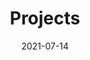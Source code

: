 ---
title: "Projects"  # Add a page title.
summary: "研究室で取り組んでいるプロジェクト"  # Add a page description.
date: "2021-07-14"  # Add today's date.
type: "widget_page"  # Page type is a Widget Page
---